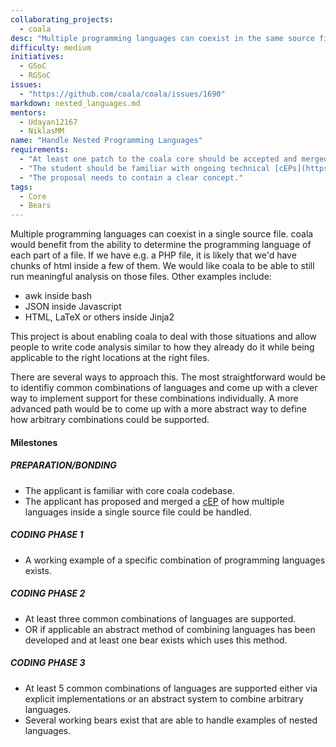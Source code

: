 ```yaml
---
collaborating_projects:
  - coala
desc: "Multiple programming languages can coexist in the same source file - coala should support writing code analysis that only works on parts of files."
difficulty: medium
initiatives:
  - GSoC
  - RGSoC
issues:
  - "https://github.com/coala/coala/issues/1690"
markdown: nested_languages.md
mentors:
  - Udayan12167
  - NiklasMM
name: "Handle Nested Programming Languages"
requirements:
  - "At least one patch to the coala core should be accepted and merged."
  - "The student should be familiar with ongoing technical [cEPs](https://coala.io/cep)."
  - "The proposal needs to contain a clear concept."
tags:
  - Core
  - Bears
---
```

Multiple programming languages can coexist in a single source file. coala would
benefit from the ability to determine the programming language of each part of
a file. If we have e.g. a PHP file, it is likely that we'd have chunks of html
inside a few of them. We would like coala to be able to still run meaningful
analysis on those files.
Other examples include:

* awk inside bash
* JSON inside Javascript
* HTML, LaTeX or others inside Jinja2

This project is about enabling coala to deal with those situations and allow
people to write code analysis similar to how they already do it while being
applicable to the right locations at the right files.

There are several ways to approach this. The most straightforward would be to identifiy common combinations
of languages and come up with a clever way to implement support for these combinations individually. A more
advanced path would be to come up with a more abstract way to define how arbitrary combinations could be supported.


#### Milestones

##### PREPARATION/BONDING

* The applicant is familiar with core coala codebase.
* The applicant has proposed and merged a [cEP](https://coala.io/cep) of how
  multiple languages inside a single source file could be handled.

##### CODING PHASE 1

* A working example of a specific combination of programming languages exists.

##### CODING PHASE 2

* At least three common combinations of languages are supported.
* OR if applicable an abstract method of combining languages has been developed and at least one bear exists which uses this method.

##### CODING PHASE 3

* At least 5 common combinations of languages are supported either via explicit implementations or an abstract system to combine arbitrary languages.
* Several working bears exist that are able to handle examples of nested languages.
